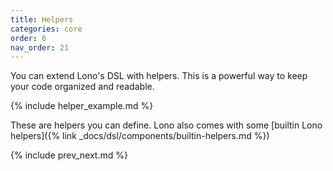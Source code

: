 ```yaml
---
title: Helpers
categories: core
order: 6
nav_order: 21
---
```


You can extend Lono's DSL with helpers. This is a powerful way to keep your code organized and readable.

{% include helper_example.md %}

These are helpers you can define. Lono also comes with some [builtin Lono helpers]({% link _docs/dsl/components/builtin-helpers.md %})

{% include prev_next.md %}
